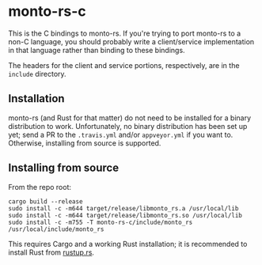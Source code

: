 # monto-rs-c

This is the C bindings to monto-rs.
If you're trying to port monto-rs to a non-C language, you should probably write a client/service implementation in that language rather than binding to these bindings.

The headers for the client and service portions, respectively, are in the `include` directory.

## Installation

monto-rs (and Rust for that matter) do not need to be installed for a binary distribution to work.
Unfortunately, no binary distribution has been set up yet; send a PR to the `.travis.yml` and/or `appveyor.yml` if you want to.
Otherwise, installing from source is supported.

## Installing from source

From the repo root:

```shell
cargo build --release
sudo install -c -m644 target/release/libmonto_rs.a /usr/local/lib
sudo install -c -m644 target/release/libmonto_rs.so /usr/local/lib
sudo install -c -m755 -T monto-rs-c/include/monto_rs /usr/local/include/monto_rs
```

This requires Cargo and a working Rust installation; it is recommended to install Rust from [rustup.rs](https://rustup.rs).
